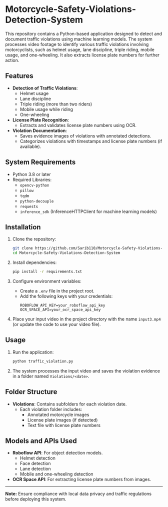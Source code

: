 # Motorcycle-Safety-Violations-Detection-System

This repository contains a Python-based application designed to detect and document traffic violations using machine learning models. The system processes video footage to identify various traffic violations involving motorcyclists, such as helmet usage, lane discipline, triple riding, mobile usage, and one-wheeling. It also extracts license plate numbers for further action.

## Features

- **Detection of Traffic Violations**:
  - Helmet usage
  - Lane discipline
  - Triple riding (more than two riders)
  - Mobile usage while riding
  - One-wheeling
- **License Plate Recognition**:
  - Extracts and validates license plate numbers using OCR.
- **Violation Documentation**:
  - Saves evidence images of violations with annotated detections.
  - Categorizes violations with timestamps and license plate numbers (if available).

## System Requirements

- Python 3.8 or later
- Required Libraries: 
  - `opencv-python`
  - `pillow`
  - `tqdm`
  - `python-decouple`
  - `requests`
  - `inference_sdk` (InferenceHTTPClient for machine learning models)

## Installation

1. Clone the repository:
   ```bash
   git clone https://github.com/Sarib110/Motorcycle-Safety-Violations-Detection-System
   cd Motorcycle-Safety-Violations-Detection-System
   ```

2. Install dependencies:
   ```bash
   pip install -r requirements.txt
   ```

3. Configure environment variables:
   - Create a `.env` file in the project root.
   - Add the following keys with your credentials:
     ```env
     ROBOFLOW_API_KEY=your_roboflow_api_key
     OCR_SPACE_API=your_ocr_space_api_key
     ```

4. Place your input video in the project directory with the name `input3.mp4` (or update the code to use your video file).

## Usage

1. Run the application:
   ```bash
   python traffic_violation.py
   ```

2. The system processes the input video and saves the violation evidence in a folder named `Violations/<date>`.

## Folder Structure

- **Violations**: Contains subfolders for each violation date. 
  - Each violation folder includes:
    - Annotated motorcycle images
    - License plate images (if detected)
    - Text file with license plate numbers

## Models and APIs Used

- **Roboflow API**: For object detection models.
  - Helmet detection
  - Face detection
  - Lane detection
  - Mobile and one-wheeling detection
- **OCR Space API**: For extracting license plate numbers from images.

---

**Note:** Ensure compliance with local data privacy and traffic regulations before deploying this system.
```

